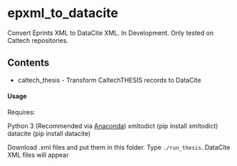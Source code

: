 # epxml_to_datacite

Convert Eprints XML to DataCite XML.  In Development.  Only tested on Caltech
repositories.

## Contents

- caltech_thesis - Transform CaltechTHESIS records to DataCite

#### Usage

Requires: 

Python 3 (Recommended via [Anaconda](https://www.anaconda.com/download)) 
xmltodict (pip install xmltodict)
datacite (pip install datacite)


Download .xml files and put them in this folder.  Type `./run_thesis`. DataCite
XML files will appear
